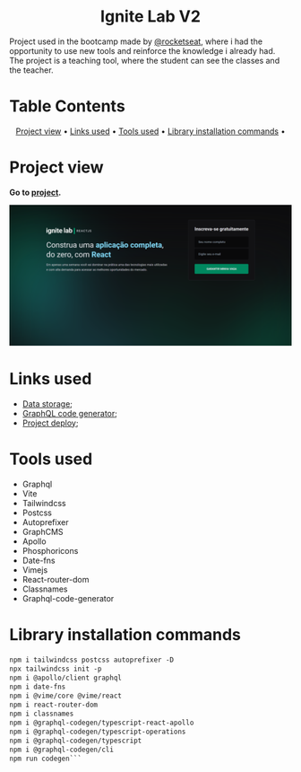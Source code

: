 <h1 align="center">Ignite Lab V2</h1>

Project used in the bootcamp made by [@rocketseat](https://github.com/Rocketseat), where i had the opportunity to use new tools and reinforce the knowledge i already had.
The project is a teaching tool, where the student can see the classes and the teacher.


Table Contents
=================
<p align="center">
 <a href="#project-view">Project view</a> •
 <a href="#links-used">Links used</a> •
 <a href="#ltools-used">Tools used</a> • 
 <a href="#library-installation-commands">Library installation commands</a> • 
</p>

Project view
================

**Go to [project](https://ignite-lab-v2.vercel.app/).** 

![alt text](https://raw.githubusercontent.com/lazaroa1/ignite-lab-v2/master/src/assets/home-project.png)

Links used
=================
- [Data storage](https://app.hygraph.com/);
- [GraphQL code generator](https://www.the-guild.dev/graphql/codegen);
- [Project deploy](https://vercel.com/);

Tools used
=================
- Graphql
- Vite
- Tailwindcss
- Postcss
- Autoprefixer
- GraphCMS
- Apollo
- Phosphoricons
- Date-fns
- Vimejs
- React-router-dom
- Classnames
- Graphql-code-generator

Library installation commands
================
```npm create vite@latest
npm i tailwindcss postcss autoprefixer -D
npx tailwindcss init -p
npm i @apollo/client graphql
npm i date-fns
npm i @vime/core @vime/react
npm i react-router-dom
npm i classnames
npm i @graphql-codegen/typescript-react-apollo
npm i @graphql-codegen/typescript-operations
npm i @graphql-codegen/typescript
npm i @graphql-codegen/cli
npm run codegen```

